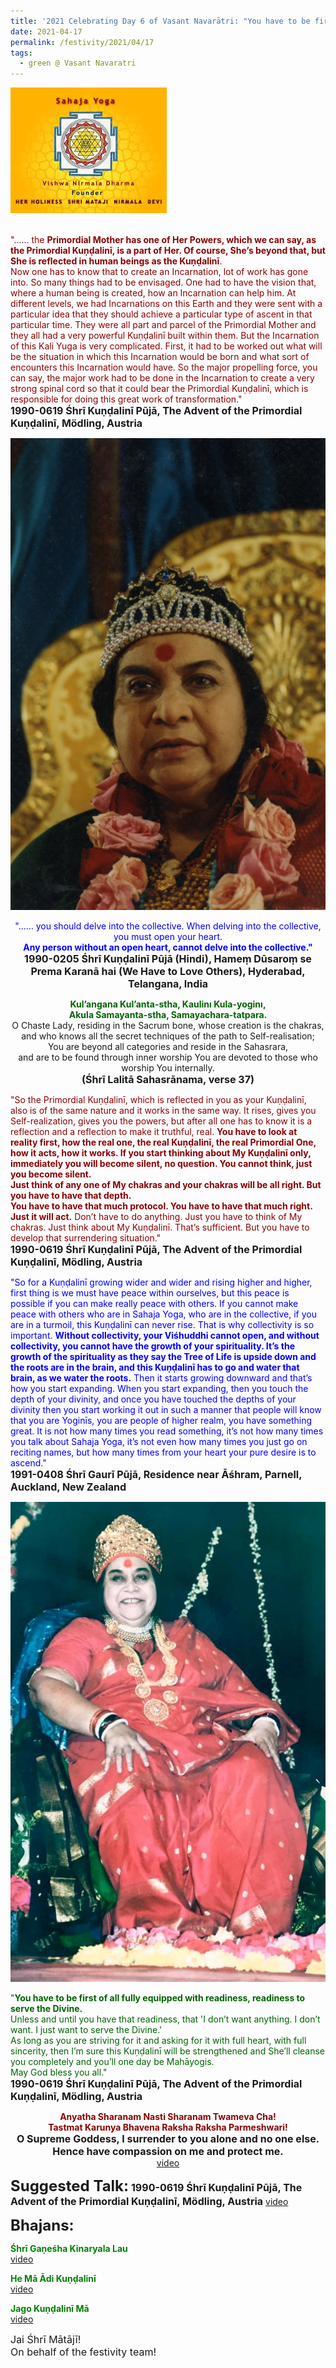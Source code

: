 ```yaml
---
title: '2021 Celebrating Day 6 of Vasant Navarātri: "You have to be first of all fully equipped with readiness, readiness to serve the Divine." '
date: 2021-04-17
permalink: /festivity/2021/04/17
tags:
  - green @ Vasant Navaratri
---
```


<div style="text-align: left"><img src="/images/image1.png" width="250" /></div><br>

<p>
<font color="DarkRed">"...... the <b>Primordial Mother has one of Her Powers, which we can say, as the Primordial Kuṇḍalinī, is a part of Her. Of course, She’s beyond that, but She is reflected in human beings as the Kuṇḍalinī</b>.<br>
Now one has to know that to create an Incarnation, lot of work has gone into. So many things had to be envisaged. One had to have the vision that, where a human being is created, how an Incarnation can help him. At different levels, we had Incarnations on this Earth and they were sent with a particular idea that they should achieve a particular type of ascent in that particular time. They were all part and parcel of the Primordial Mother and they all had a very powerful Kuṇḍalinī built within them. But the Incarnation of this Kali Yuga is very complicated. First, it had to be worked out what will be the situation in which this Incarnation would be born and what sort of encounters this Incarnation would have.
So the major propelling force, you can say, the major work had to be done in the Incarnation to create a very strong spinal cord so that it could bear the Primordial Kuṇḍalinī, which is responsible for doing this great work of transformation."</font><br>
<font size="+0"><b>1990-0619 Śhrī Kuṇḍalinī Pūjā, The Advent of the Primordial Kuṇḍalinī, Mödling, Austria</b></font>
</p>

<div style="text-align: center"><img src="/images/image673.png" /></div>

<p style="text-align:center;">
<font color="blue">"...... you should delve into the collective. When delving into the collective, you must open your heart.<br>
<b>Any person without an open heart, cannot delve into the collective."</b></font><br>
<font size="+0"><b>1990-0205 Śhrī Kuṇḍalinī Pūjā (Hindi), Hameṃ Dūsaroṃ se Prema Karanā hai (We Have to Love Others), Hyderabad, Telangana, India</b></font>
</p>

<p style="text-align:center;">
<font color="DarkGreen"><b>Kul’angana Kul’anta-stha, Kaulinı Kula-yoginı,<br>
Akula Samayanta-stha, Samayachara-tatpara. </b></font><br>
O Chaste Lady, residing in the Sacrum bone, whose creation is the chakras,<br> 
and who knows all the secret techniques of the path to Self-realisation;<br>
You are beyond all categories and reside in the Sahasrara,<br>
and are to be found through inner worship You are devoted to those who worship You internally.<br>
<font size="+0"><b>(Śhrī Lalitā Sahasrānama, verse 37)</b></font>
</p>

<p>
<font color="DarkRed">"So the Primordial Kuṇḍalinī, which is reflected in you as your Kuṇḍalinī, also is of the same nature and it works in the same way. It rises, gives you Self-realization, gives you the powers, but after all one has to know it is a reflection and a reflection to make it truthful, real. <b>You have to look at reality first, how the real one, the real Kuṇḍalinī, the real Primordial One, how it acts, how it works. If you start thinking about My Kuṇḍalinī only, immediately you will become silent, no question. You cannot think, just you become silent.</b><br>
<b>Just think of any one of My chakras and your chakras will be all right. But you have to have that depth.</b><br>
<b>You have to have that much protocol. You have to have that much right. Just it will act.</b> Don’t have to do anything. Just you have to think of My chakras. Just think about My Kuṇḍalinī. That’s sufficient. But you have to develop that surrendering situation."</font><br>
<font size="+0"><b>1990-0619 Śhrī Kuṇḍalinī Pūjā, The Advent of the Primordial Kuṇḍalinī, Mödling, Austria</b></font>
</p>

<p>
<font color="blue">"So for a Kuṇḍalinī growing wider and wider and rising higher and higher, first thing is we must have peace within ourselves, but this peace is possible if you can make really peace with others. If you cannot make peace with others who are in Sahaja Yoga, who are in the collective, if you are in a turmoil, this Kuṇḍalinī can never rise. That is why collectivity is so important. <b>Without collectivity, your Viśhuddhi cannot open, and without collectivity, you cannot have the growth of your spirituality. It’s the growth of the spirituality as they say the Tree of Life is upside down and the roots are in the brain, and this Kuṇḍalinī has to go and water that brain, as we water the roots.</b> Then it starts growing downward and that’s how you start expanding. When you start expanding, then you touch the depth of your divinity, and once you have touched the depths of your divinity then you start working it out in such a manner that people will know that you are Yoginīs, you are people of higher realm, you have something great. It is not how many times you read something, it’s not how many times you talk about Sahaja Yoga, it’s not even how many times you just go on reciting names, but how many times from your heart your pure desire is to ascend."</font><br>
<font size="+0"><b>1991-0408 Śhrī Gaurī Pūjā, Residence near Āśhram, Parnell, Auckland, New Zealand</b></font>
</p>

<div style="text-align: center"><img src="/images/image674.png" /></div>

<p>
<font color="DarkGreen">"<b>You have to be first of all fully equipped with readiness, readiness to serve the Divine.</b><br>
Unless and until you have that readiness, that 'I don’t want anything. I don’t want. I just want to serve the Divine.'<br>
As long as you are striving for it and asking for it with full heart, with full sincerity, then I’m sure this Kuṇḍalinī will be strengthened and 
She’ll cleanse you completely and you’ll one day be Mahāyogis.<br>
May God bless you all."</font><br>
<font size="+0"><b>1990-0619 Śhrī Kuṇḍalinī Pūjā, The Advent of the Primordial Kuṇḍalinī, Mödling, Austria</b></font>
</p>

<p style="text-align:center;">
<font color="DarkRed"><b>Anyatha Sharanam Nasti Sharanam Twameva Cha!<br>
Tastmat Karunya Bhavena Raksha Raksha Parmeshwari!</b></font><br>
<font size="+0"><b>O Supreme Goddess, I surrender to you alone and no one else. Hence have compassion on me and protect me.</b></font><br>
<a href="https://www.youtube.com/watch?v=L1wSDCxZKS0&index=15&list=PLC8554007A2C98EA0">video</a>
</p>

<font size="+2"><b>Suggested Talk:</b></font> 
<font size="+0"><b>1990-0619 Śhrī Kuṇḍalinī Pūjā, The Advent of the Primordial Kuṇḍalinī, Mödling, Austria</b></font>
<a href="https://www.youtube.com/watch?v=H0YfL6v42CY&t=0s&ab_channel=TeachingsofH.H.ShriMatajiNirmalaDevi"> video</a><br>

<font size="+2"><b>Bhajans:</b></font>

<p>
<font color="green"><b>Śhrī Gaṇeśha Kinaryala Lau</b></font><br>
<a href="https://www.youtube.com/watch?v=1ZZ57Fxd79Q&ab_channel=SahajaYoga">video</a>
</p>

<p>
<font color="green"><b>He Mā Ādi Kuṇḍalinī</b></font><br>
<a href="https://www.youtube.com/watch?v=VePPPLa06_A&ab_channel=SahajaYoga">video</a>
</p>
 
<p>
<font color="green"><b>Jago Kuṇḍalinī Mā</b></font><br>
<a href="https://www.youtube.com/watch?v=QIWysa18CGY&list=RDv7T1xpKkYFU&ab_channel=deeptikatya">video</a> 
</p>

<p>
<font size="+0">Jai Śhrī Mātājī!<br>
On behalf of the festivity team!</font>
</p>
